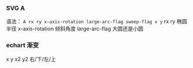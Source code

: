 ### SVG A
语法： `A rx ry x-axis-rotation large-arc-flag sweep-flag x y`
rx ry 椭圆半径
x-axis-rotation 倾斜角度
large-arc-flag 大圆还是小圆


### echart 渐变
x y   x2   y2
右/下/左/上